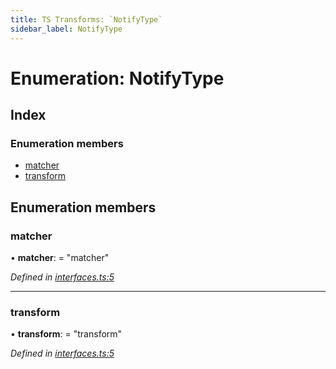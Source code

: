 ```yaml
---
title: TS Transforms: `NotifyType`
sidebar_label: NotifyType
---
```


# Enumeration: NotifyType

## Index

### Enumeration members

* [matcher](notifytype.md#matcher)
* [transform](notifytype.md#transform)

## Enumeration members

###  matcher

• **matcher**: = "matcher"

*Defined in [interfaces.ts:5](https://github.com/terascope/teraslice/blob/653cf7530/packages/ts-transforms/src/interfaces.ts#L5)*

___

###  transform

• **transform**: = "transform"

*Defined in [interfaces.ts:5](https://github.com/terascope/teraslice/blob/653cf7530/packages/ts-transforms/src/interfaces.ts#L5)*
